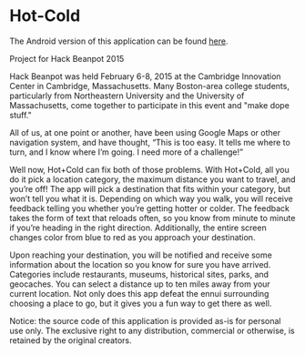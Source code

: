 # Hot-Cold

The Android version of this application can be found [here](https://github.com/dan3944/HotColdAndroid).

Project for Hack Beanpot 2015

Hack Beanpot was held February 6-8, 2015 at the Cambridge Innovation Center in Cambridge, Massachusetts. Many Boston-area college students, particularly from Northeastern University and the University of Massachusetts, come together to participate in this event and "make dope stuff."

All of us, at one point or another, have been using Google Maps or other navigation system, and have thought, “This is too easy. It tells me where to turn, and I know where I’m going. I need more of a challenge!”

Well now, Hot+Cold can fix both of those problems. With Hot+Cold, all you do it pick a location category, the maximum distance you want to travel, and you’re off! The app will pick a destination that fits within your category, but won’t tell you what it is. Depending on which way you walk, you will receive feedback telling you whether you’re getting hotter or colder. The feedback takes the form of text that reloads often, so you know from minute to minute if you’re heading in the right direction. Additionally, the entire screen changes color from blue to red as you approach your destination.

Upon reaching your destination, you will be notified and receive some information about the location so you know for sure you have arrived. Categories include restaurants, museums, historical sites, parks, and geocaches. You can select a distance up to ten miles away from your current location. Not only does this app defeat the ennui surrounding choosing a place to go, but it gives you a fun way to get there as well.

Notice: the source code of this application is provided as-is for personal use only. The exclusive right to any distribution, commercial or otherwise, is retained by the original creators.
